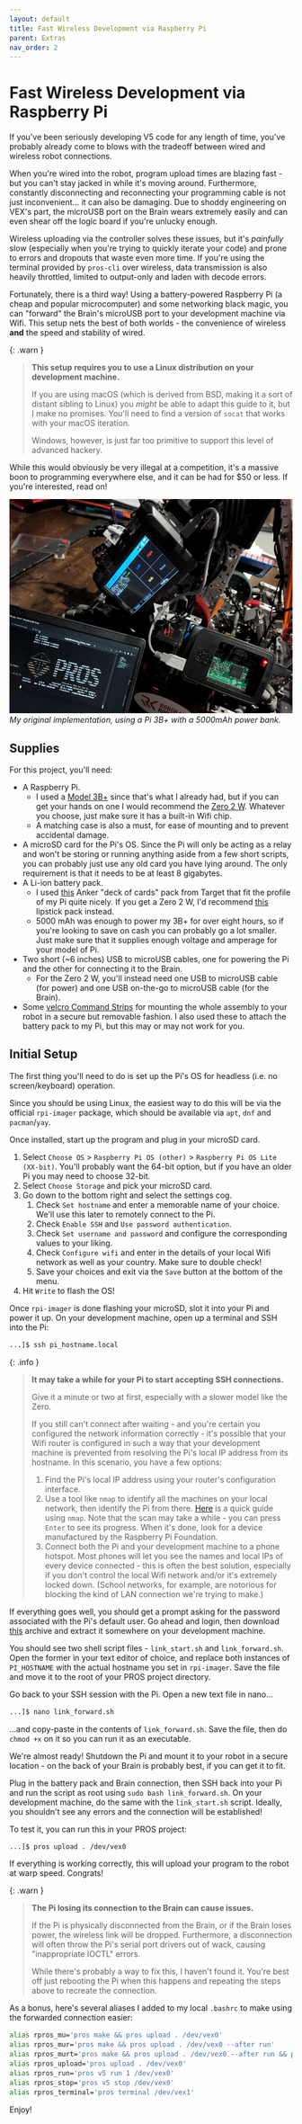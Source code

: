 ```yaml
---
layout: default
title: Fast Wireless Development via Raspberry Pi
parent: Extras
nav_order: 2
---
```


# Fast Wireless Development via Raspberry Pi

If you've been seriously developing V5 code for any length of time, you've probably already come to blows with the tradeoff between wired and wireless robot connections.

When you're wired into the robot, program upload times are blazing fast - but you can't stay jacked in while it's moving around. Furthermore, constantly disconnecting and reconnecting your programming cable is not just inconvenient... it can also be damaging. Due to shoddy engineering on VEX's part, the microUSB port on the Brain wears extremely easily and can even shear off the logic board if you're unlucky enough.

Wireless uploading via the controller solves these issues, but it's *painfully* slow (especially when you're trying to quickly iterate your code) and prone to errors and dropouts that waste even more time. If you're using the terminal provided by `pros-cli` over wireless, data transmission is also heavily throttled, limited to output-only and laden with decode errors.

Fortunately, there is a third way! Using a battery-powered Raspberry Pi (a cheap and popular microcomputer) and some networking black magic, you can "forward" the Brain's microUSB port to your development machine via Wifi. This setup nets the best of both worlds - the convenience of wireless **and** the speed and stability of wired.

{: .warn }
> **This setup requires you to use a Linux distribution on your development machine.** 
> 
> If you are using macOS (which is derived from BSD, making it a sort of distant sibling to Linux) you *might* be able to adapt this guide to it, but I make no promises. You'll need to find a version of `socat` that works with your macOS iteration.
> 
> Windows, however, is just far too primitive to support this level of advanced hackery.

While this would obviously be very illegal at a competition, it's a massive boon to programming everywhere else, and it can be had for $50 or less. If you're interested, read on!

![An example RPi setup.](../media/rpi_example.jpg)
*My original implementation, using a Pi 3B+ with a 5000mAh power bank.*

## Supplies

For this project, you'll need:
- A Raspberry Pi. 
  - I used a [Model 3B+](https://www.raspberrypi.com/products/raspberry-pi-3-model-b-plus/) since that's what I already had, but if you can get your hands on one I would recommend the [Zero 2 W](https://www.raspberrypi.com/products/raspberry-pi-zero-2-w/). Whatever you choose, just make sure it has a built-in Wifi chip.
  - A matching case is also a must, for ease of mounting and to prevent accidental damage.
- A microSD card for the Pi's OS. Since the Pi will only be acting as a relay and won't be storing or running anything aside from a few short scripts, you can probably just use any old card you have lying around. The only requirement is that it needs to be at least 8 gigabytes.
- A Li-ion battery pack.
  - I used [this](https://www.target.com/p/anker-powercore-iii-5000mah/-/A-83694729) Anker "deck of cards" pack from Target that fit the profile of my Pi quite nicely. If you get a Zero 2 W, I'd recommend [this](https://us.anker.com/products/a1109) lipstick pack instead.
  - 5000 mAh was enough to power my 3B+ for over eight hours, so if you're looking to save on cash you can probably go a lot smaller. Just make sure that it supplies enough voltage and amperage for your model of Pi.
- Two short (~6 inches) USB to microUSB cables, one for powering the Pi and the other for connecting it to the Brain.
  - For the Zero 2 W, you'll instead need one USB to microUSB cable (for power) and one USB on-the-go to microUSB cable (for the Brain).
- Some [velcro Command Strips](https://www.amazon.com/Command-Picture-Hanging-Container-PH206BLK-14NA/dp/B073XV1P16/ref=sr_1_3?crid=UTIV9MHUVWX0&keywords=Command%2BLarge%2BPicture-Hanging%2BStrips%2C%2BBlack%2C&qid=1650154062&sprefix=command%2Blarge%2Bpicture-hanging%2Bstrips%2C%2Bblack%2C%2Caps%2C88&sr=8-3&th=1) for mounting the whole assembly to your robot in a secure but removable fashion. I also used these to attach the battery pack to my Pi, but this may or may not work for you.

## Initial Setup

The first thing you'll need to do is set up the Pi's OS for headless (i.e. no screen/keyboard) operation. 

Since you should be using Linux, the easiest way to do this will be via the official `rpi-imager` package, which should be available via `apt`, `dnf` and `pacman`/`yay`.

Once installed, start up the program and plug in your microSD card.

1. Select `Choose OS` > `Raspberry Pi OS (other)` > `Raspberry Pi OS Lite (XX-bit)`. You'll probably want the 64-bit option, but if you have an older Pi you may need to choose 32-bit.
2. Select `Choose Storage` and pick your microSD card.
3. Go down to the bottom right and select the settings cog.
   1. Check `Set hostname` and enter a memorable name of your choice. We'll use this later to remotely connect to the Pi.
   2. Check `Enable SSH` and `Use password authentication`.
   3. Check `Set username and password` and configure the corresponding values to your liking.
   4. Check `Configure wifi` and enter in the details of your local Wifi network as well as your country. Make sure to double check!
   5. Save your choices and exit via the `Save` button at the bottom of the menu.
4. Hit `Write` to flash the OS!

Once `rpi-imager` is done flashing your microSD, slot it into your Pi and power it up. On your development machine, open up a terminal and SSH into the Pi:

```bash
...]$ ssh pi_hostname.local
```

{: .info }
> **It may take a while for your Pi to start accepting SSH connections.**
> 
> Give it a minute or two at first, especially with a slower model like the Zero.
> 
> If you still can't connect after waiting - and you're certain you configured the network information correctly - it's possible that your Wifi router is configured in such a way that your development machine is prevented from resolving the Pi's local IP address from its hostname. In this scenario, you have a few options:
> 
> 1. Find the Pi's local IP address using your router's configuration interface. 
> 2. Use a tool like `nmap` to identify all the machines on your local network, then identify the Pi from there. [Here](https://www.howtogeek.com/423709/how-to-see-all-devices-on-your-network-with-nmap-on-linux/) is a quick guide using `nmap`. Note that the scan may take a while - you can press `Enter` to see its progress. When it's done, look for a device manufactured by the Raspberry Pi Foundation.
> 3. Connect both the Pi and your development machine to a phone hotspot. Most phones will let you see the names and local IPs of every device connected - this is often the best solution, especially if you don't control the local Wifi network and/or it's extremely locked down. (School networks, for example, are notorious for blocking the kind of LAN connection we're trying to make.) 

If everything goes well, you should get a prompt asking for the password associated with the Pi's default user. Go ahead and login, then download [this](../resources/link_toolkit.zip) archive and extract it somewhere on your development machine.

You should see two shell script files - `link_start.sh` and `link_forward.sh`. Open the former in your text editor of choice, and replace both instances of `PI_HOSTNAME` with the actual hostname you set in `rpi-imager`. Save the file and move it to the root of your PROS project directory.

Go back to your SSH session with the Pi. Open a new text file in nano...

```bash
...]$ nano link_forward.sh
```

...and copy-paste in the contents of `link_forward.sh`. Save the file, then do `chmod +x` on it so you can run it as an executable.

We're almost ready! Shutdown the Pi and mount it to your robot in a secure location - on the back of your Brain is probably best, if you can get it to fit. 

Plug in the battery pack and Brain connection, then SSH back into your Pi and run the script as root using `sudo bash link_forward.sh`. On your development machine, do the same with the `link_start.sh` script. Ideally, you shouldn't see any errors and the connection will be established! 

To test it, you can run this in your PROS project:

```bash
...]$ pros upload . /dev/vex0
```

If everything is working correctly, this will upload your program to the robot at warp speed. Congrats!

{: .warn }
> **The Pi losing its connection to the Brain can cause issues.**
> 
> If the Pi is physically disconnected from the Brain, or if the Brain loses power, the wireless link will be dropped. Furthermore, a disconnection will often throw the Pi's serial port drivers out of wack, causing "inappropriate IOCTL" errors. 
> 
> While there's probably a way to fix this, I haven't found it. You're best off just rebooting the Pi when this happens and repeating the steps above to recreate the connection.

As a bonus, here's several aliases I added to my local `.bashrc` to make using the forwarded connection easier:

```bash
alias rpros_mu='pros make && pros upload . /dev/vex0'
alias rpros_mur='pros make && pros upload . /dev/vex0 --after run'
alias rpros_murt='pros make && pros upload . /dev/vex0 --after run && pros terminal /dev/vex1'
alias rpros_upload='pros upload . /dev/vex0'
alias rpros_run='pros v5 run 1 /dev/vex0'
alias rpros_stop='pros v5 stop /dev/vex0'
alias rpros_terminal='pros terminal /dev/vex1'
```

Enjoy!